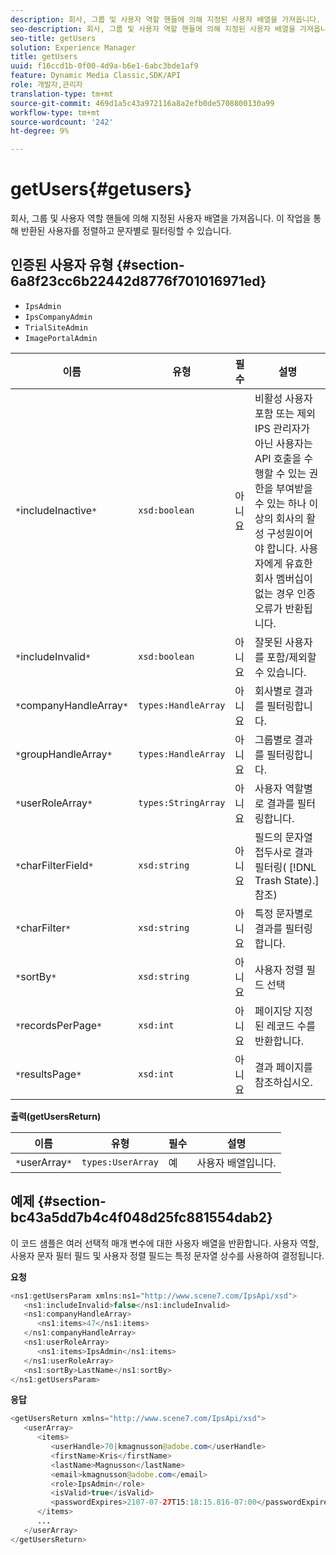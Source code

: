 ```yaml
---
description: 회사, 그룹 및 사용자 역할 핸들에 의해 지정된 사용자 배열을 가져옵니다. 이 작업을 통해 반환된 사용자를 정렬하고 문자별로 필터링할 수 있습니다.
seo-description: 회사, 그룹 및 사용자 역할 핸들에 의해 지정된 사용자 배열을 가져옵니다. 이 작업을 통해 반환된 사용자를 정렬하고 문자별로 필터링할 수 있습니다.
seo-title: getUsers
solution: Experience Manager
title: getUsers
uuid: f16ccd1b-0f00-4d9a-b6e1-6abc3bde1af9
feature: Dynamic Media Classic,SDK/API
role: 개발자,관리자
translation-type: tm+mt
source-git-commit: 469d1a5c43a972116a8a2efb0de5708800130a99
workflow-type: tm+mt
source-wordcount: '242'
ht-degree: 9%

---
```



# getUsers{#getusers}

회사, 그룹 및 사용자 역할 핸들에 의해 지정된 사용자 배열을 가져옵니다. 이 작업을 통해 반환된 사용자를 정렬하고 문자별로 필터링할 수 있습니다.

## 인증된 사용자 유형 {#section-6a8f23cc6b22442d8776f701016971ed}

* `IpsAdmin`
* `IpsCompanyAdmin`
* `TrialSiteAdmin`
* `ImagePortalAdmin`


| 이름 | 유형 | 필수 | 설명 |
|---|---|---|---|
| `*`includeInactive`*` | `xsd:boolean` | 아니요 | 비활성 사용자 포함 또는 제외 IPS 관리자가 아닌 사용자는 API 호출을 수행할 수 있는 권한을 부여받을 수 있는 하나 이상의 회사의 활성 구성원이어야 합니다. 사용자에게 유효한 회사 멤버십이 없는 경우 인증 오류가 반환됩니다. |
| `*`includeInvalid`*` | `xsd:boolean` | 아니요 | 잘못된 사용자를 포함/제외할 수 있습니다. |
| `*`companyHandleArray`*` | `types:HandleArray` | 아니요 | 회사별로 결과를 필터링합니다. |
| `*`groupHandleArray`*` | `types:HandleArray` | 아니요 | 그룹별로 결과를 필터링합니다. |
| `*`userRoleArray`*` | `types:StringArray` | 아니요 | 사용자 역할별로 결과를 필터링합니다. |
| `*`charFilterField`*` | `xsd:string` | 아니요 | 필드의 문자열 접두사로 결과 필터링( [!DNL Trash State).] 참조) |
| `*`charFilter`*` | `xsd:string` | 아니요 | 특정 문자별로 결과를 필터링합니다. |
| `*`sortBy`*` | `xsd:string` | 아니요 | 사용자 정렬 필드 선택 |
| `*`recordsPerPage`*` | `xsd:int` | 아니요 | 페이지당 지정된 레코드 수를 반환합니다. |
| `*`resultsPage`*` | `xsd:int` | 아니요 | 결과 페이지를 참조하십시오. |

**출력(getUsersReturn)**

| 이름 | 유형 | 필수 | 설명 |
|---|---|---|---|
| `*`userArray`*` | `types:UserArray` | 예 | 사용자 배열입니다. |

## 예제 {#section-bc43a5dd7b4c4f048d25fc881554dab2}

이 코드 샘플은 여러 선택적 매개 변수에 대한 사용자 배열을 반환합니다. 사용자 역할, 사용자 문자 필터 필드 및 사용자 정렬 필드는 특정 문자열 상수를 사용하여 결정됩니다.

**요청**

```java
<ns1:getUsersParam xmlns:ns1="http://www.scene7.com/IpsApi/xsd">
   <ns1:includeInvalid>false</ns1:includeInvalid>
   <ns1:companyHandleArray>
      <ns1:items>47</ns1:items>
   </ns1:companyHandleArray>
   <ns1:userRoleArray>
      <ns1:items>IpsAdmin</ns1:items>
   </ns1:userRoleArray>
   <ns1:sortBy>LastName</ns1:sortBy>
</ns1:getUsersParam>
```

**응답**

```java
<getUsersReturn xmlns="http://www.scene7.com/IpsApi/xsd">
   <userArray>
      <items>
         <userHandle>70|kmagnusson@adobe.com</userHandle>
         <firstName>Kris</firstName>
         <lastName>Magnusson</lastName>
         <email>kmagnusson@adobe.com</email>
         <role>IpsAdmin</role>
         <isValid>true</isValid>
         <passwordExpires>2107-07-27T15:18:15.816-07:00</passwordExpires>
      </items>
      ...
   </userArray>
</getUsersReturn>
```

